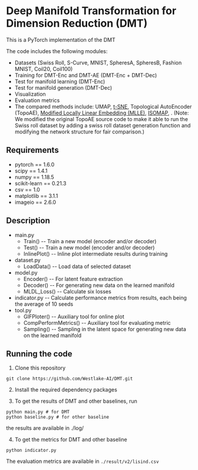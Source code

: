 # Deep Manifold Transformation for Dimension Reduction  (DMT)


This is a PyTorch implementation of the DMT



The code includes the following modules:
* Datasets (Swiss Roll, S-Curve, MNIST, SpheresA, SpheresB, Fashion MNIST, Coil20, Coil100)
* Training for DMT-Enc and DMT-AE (DMT-Enc + DMT-Dec)
* Test for manifold learning (DMT-Enc) 
* Test for manifold generation (DMT-Dec) 
* Visualization
* Evaluation metrics 
* The compared methods include: UMAP, [t-SNE](https://github.com/scikit-learn/scikit-learn), Topological AutoEncoder (TopoAE)</a>, [Modified Locally Linear Embedding (MLLE)](https://github.com/scikit-learn/scikit-learn), [ISOMAP](https://github.com/scikit-learn/scikit-learn), . (Note: We modified the original TopoAE source code to make it able to run the Swiss roll dataset by adding a swiss roll dataset generation function and modifying the network structure for fair comparison.)

## Requirements

* pytorch == 1.6.0
* scipy == 1.4.1
* numpy == 1.18.5
* scikit-learn == 0.21.3
* csv == 1.0
* matplotlib == 3.1.1
* imageio == 2.6.0

## Description

* main.py  
  * Train() -- Train a new model (encoder and/or decoder)
  * Test() -- Train a new model (encoder and/or decoder)
  * InlinePlot() -- Inline plot intermediate results during training
* dataset.py  
  * LoadData() -- Load data of selected dataset
* model.py  
  * Encoder() -- For latent feature extraction
  * Decoder() -- For generating new data on the learned manifold 
  * MLDL_Loss() -- Calculate six losses
* indicator.py -- Calculate performance metrics from results, each being the average of 10 seeds
* tool.py  
  * GIFPloter() -- Auxiliary tool for online plot
  * CompPerformMetrics() -- Auxiliary tool for evaluating metric 
  * Sampling() -- Sampling in the latent space for generating new data on the learned manifold 

## Running the code

1. Clone this repository

  ```
  git clone https://github.com/Westlake-AI/DMT.git
  ```

2. Install the required dependency packages

3. To get the results of DMT and other baselines, run

  ```
python main.py # for DMT
python baseline.py # for other baseline
  ```

the results are available in ./log/

4. To get the metrics for DMT and other baseline

  ```
  python indicator.py
  ```
The evaluation metrics are available in `./result/v2/lisind.csv`